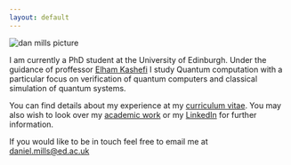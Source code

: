 ```yaml
---
layout: default
---
```


![dan mills picture]({{"/assets/profile-pic.jpg"}})

I am currently a PhD student at the University of Edinburgh. Under the guidance of proffessor [Elham Kashefi](https://ekashefi.wordpress.com/) I study Quantum computation with a particular focus on verification of quantum computers and classical simulation of quantum systems.

You can find details about my experience at my [curriculum vitae]({{"/assets/CV.pdf"}}). You may also wish to look over my [academic work](academic) or my [LinkedIn](https://www.linkedin.com/in/dan-mills) for further information.

If you would like to be in touch feel free to email me at daniel.mills@ed.ac.uk

